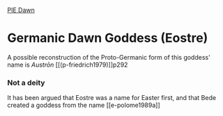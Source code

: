 [PIE Dawn](dawn-sunrise)
# Germanic Dawn Goddess (Eostre)
A possible reconstruction of the Proto-Germanic form of this goddess' name is *Austrōn* [[(p-friedrich1979)]]p292


### Not a deity
It has been argued that Eostre was a name for Easter first, and that Bede created a goddess from the name [[e-polome1989a]]